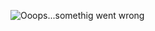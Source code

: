 ![Ooops...somethig went wrong](https://pp.userapi.com/c840633/v840633104/7e2b6/05tyoY-PY-8.jpg?ava=1)
